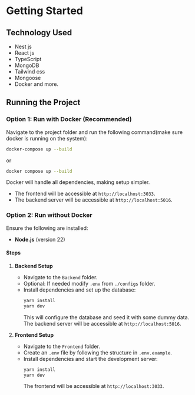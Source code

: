 # Getting Started

## Technology Used
- Nest js
- React js
- TypeScript
- MongoDB
- Tailwind css
- Mongoose
- Docker and more.

## Running the Project
### Option 1: Run with Docker (Recommended)
Navigate to the project folder and run the following command(make sure docker is running on the system):
```bash
docker-compose up --build
```
or
```bash
docker compose up --build
```
Docker will handle all dependencies, making setup simpler.

- The frontend will be accessible at `http://localhost:3033`.
- The backend server will be accessible at `http://localhost:5016`.

### Option 2: Run without Docker
Ensure the following are installed:
- **Node.js** (version 22)

#### Steps
1. **Backend Setup**
    - Navigate to the `Backend` folder.
    - Optional: If needed modify `.env` from `./configs` folder.
    - Install dependencies and set up the database:
      ```bash
      yarn install
      yarn dev
      ```
      This will configure the database and seed it with some dummy data. The backend server will be accessible at `http://localhost:5016`.

2. **Frontend Setup**
    - Navigate to the `Frontend` folder.
    - Create an `.env` file by following the structure in `.env.example`.
    - Install dependencies and start the development server:
      ```bash
      yarn install
      yarn dev
      ```
      The frontend will be accessible at `http://localhost:3033`.